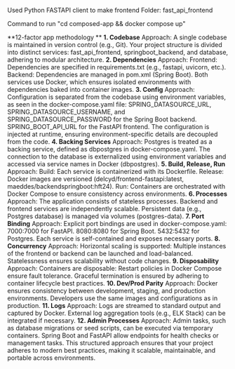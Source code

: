 Used Python FASTAPI client to make frontend
Folder: fast_api_frontend

Command to run 
"cd  composed-app && docker compose up"


**12-factor app methodology **
**1. Codebase**
Approach:
A single codebase is maintained in version control (e.g., Git).
Your project structure is divided into distinct services: fast_api_frontend, springboot_backend, and database, adhering to modular architecture.
**2. Dependencies**
Approach:
Frontend: Dependencies are specified in requirements.txt (e.g., fastapi, uvicorn, etc.).
Backend: Dependencies are managed in pom.xml (Spring Boot).
Both services use Docker, which ensures isolated environments with dependencies baked into container images.
**3. Config**
Approach:
Configuration is separated from the codebase using environment variables, as seen in the docker-compose.yaml file:
SPRING_DATASOURCE_URL, SPRING_DATASOURCE_USERNAME, and SPRING_DATASOURCE_PASSWORD for the Spring Boot backend.
SPRING_BOOT_API_URL for the FastAPI frontend.
The configuration is injected at runtime, ensuring environment-specific details are decoupled from the code.
**4. Backing Services**
Approach:
Postgres is treated as a backing service, defined as dbpostgres in docker-compose.yaml.
The connection to the database is externalized using environment variables and accessed via service names in Docker (dbpostgres).
**5. Build, Release, Run**
Approach:
Build: Each service is containerized with its Dockerfile.
Release: Docker images are versioned (delcyd/frontend-fastapi:latest, maeddes/backendspringboot:hft24).
Run: Containers are orchestrated with Docker Compose to ensure consistency across environments.
**6. Processes**
Approach:
The application consists of stateless processes.
Backend and frontend services are independently scalable.
Persistent data (e.g., Postgres database) is managed via volumes (postgres-data).
**7. Port Binding**
Approach:
Explicit port bindings are used in docker-compose.yaml:
7000:7000 for FastAPI.
8080:8080 for Spring Boot.
5432:5432 for Postgres.
Each service is self-contained and exposes necessary ports.
**8. Concurrency**
Approach:
Horizontal scaling is supported:
Multiple instances of the frontend or backend can be launched and load-balanced.
Statelessness ensures scalability without code changes.
**9. Disposability**
Approach:
Containers are disposable:
Restart policies in Docker Compose ensure fault tolerance.
Graceful termination is ensured by adhering to container lifecycle best practices.
**10. Dev/Prod Parity**
Approach:
Docker ensures consistency between development, staging, and production environments.
Developers use the same images and configurations as in production.
**11. Logs**
Approach:
Logs are streamed to standard output and captured by Docker.
External log aggregation tools (e.g., ELK Stack) can be integrated if necessary.
**12. Admin Processes**
Approach:
Admin tasks, such as database migrations or seed scripts, can be executed via temporary containers.
Spring Boot and FastAPI allow endpoints for health checks or management tasks.
This structured approach ensures that your project adheres to modern best practices, making it scalable, maintainable, and portable across environments.

